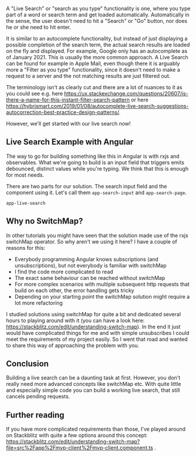 A "Live Search" or "search as you type" functionality is one, where you type part of a word or search term and get loaded automatically. Automatically in the sense, the user doesn't need to hit a "Search" or "Go" button, nor does he or she need to hit enter.

It is similar to an autocomplete functionality, but instead of just displaying a possible completion of the search term, the actual search results are loaded on the fly and displayed. For example, Google only has an autocomplete as of January 2021. This is usually the more common approach. A Live Search can be found for example in Apple Mail, even though there it is arguably more a "Filter as you type" functionality, since it doesn't need to make a request to a server and the not matching results are just filtered out.

The terminology isn't as clearly cut and there are a lot of nuances to it as you could see e.g. here https://ux.stackexchange.com/questions/20607/is-there-a-name-for-this-instant-filter-search-pattern or here https://hybrismart.com/2019/01/08/autocomplete-live-search-suggestions-autocorrection-best-practice-design-patterns/.

However, we'll get started with our live search now!

## Live Search Example with Angular

The way to go for building something like this in Angular is with rxjs and observables. What we're going to build is an input field that triggers emits debounced, distinct values while you're typing. We think that this is enough for most needs.

There are two parts for our solution. The search input field and the component using it. Let's call them `app-search-input` and `app-search-page`.

`app-live-search`

## Why no SwitchMap?

In other tutorials you might have seen that the solution made use of the rxjs switchMap operator. So why aren't we using it here? I have a couple of reasons for this:

- Everybody programming Angular knows subscriptions (and unsubscriptions), but not everybody is familiar with switchMap
- I find the code more complicated to read
- The exact same behaviour can be reached without switchMap
- For more complex scenarios with multiple subsequent http requests that build on each other, the error handling gets tricky
- Depending on your starting point the switchMap solution might require a lot more refactoring

I studied solutions using switchMap for quite a bit and dedicated several hours to playing around with it (you can have a look here: https://stackblitz.com/edit/understanding-switch-map). In the end it just would have complicated things for me and with simple unsubscribes I could meet the requirements of my project easily. So I went that road and wanted to share this way of approaching the problem with you.

## Conclusion

Building a live search can be a daunting task at first. However, you don't really need more advanced concepts like switchMap etc. With quite little and especially simple code you can build a working live search, that still cancels pending requests.


## Further reading

If you have more complicated requirements than those, I've played around on Stackblitz with quite a few options around this concept: https://stackblitz.com/edit/understanding-switch-map?file=src%2Fapp%2Fmvp-client%2Fmvp-client.component.ts .
